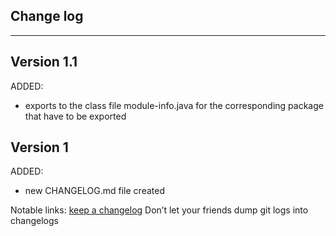 ## Change log
----------------------

Version 1.1
-------------

ADDED:

- exports to the class file module-info.java for the corresponding package that have to be exported

Version 1
-------------

ADDED:

- new CHANGELOG.md file created

Notable links:
[keep a changelog](http://keepachangelog.com/en/1.0.0/) Don’t let your friends dump git logs into changelogs
